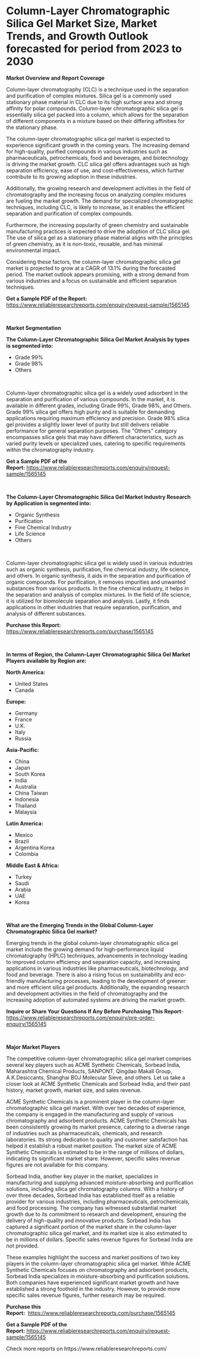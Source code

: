 <p><h1>Column-Layer Chromatographic Silica Gel Market Size, Market Trends, and Growth Outlook forecasted for period from 2023 to 2030</h1></p><p><strong>Market Overview and Report Coverage</strong></p>
<p><p>Column-layer chromatography (CLC) is a technique used in the separation and purification of complex mixtures. Silica gel is a commonly used stationary phase material in CLC due to its high surface area and strong affinity for polar compounds. Column-layer chromatographic silica gel is essentially silica gel packed into a column, which allows for the separation of different components in a mixture based on their differing affinities for the stationary phase.</p><p>The column-layer chromatographic silica gel market is expected to experience significant growth in the coming years. The increasing demand for high-quality, purified compounds in various industries such as pharmaceuticals, petrochemicals, food and beverages, and biotechnology is driving the market growth. CLC silica gel offers advantages such as high separation efficiency, ease of use, and cost-effectiveness, which further contribute to its growing adoption in these industries.</p><p>Additionally, the growing research and development activities in the field of chromatography and the increasing focus on analyzing complex mixtures are fueling the market growth. The demand for specialized chromatographic techniques, including CLC, is likely to increase, as it enables the efficient separation and purification of complex compounds.</p><p>Furthermore, the increasing popularity of green chemistry and sustainable manufacturing practices is expected to drive the adoption of CLC silica gel. The use of silica gel as a stationary phase material aligns with the principles of green chemistry, as it is non-toxic, reusable, and has minimal environmental impact.</p><p>Considering these factors, the column-layer chromatographic silica gel market is projected to grow at a CAGR of 13.1% during the forecasted period. The market outlook appears promising, with a strong demand from various industries and a focus on sustainable and efficient separation techniques.</p></p>
<p><strong>Get a Sample PDF of the Report:</strong> <a href="https://www.reliableresearchreports.com/enquiry/request-sample/1565145">https://www.reliableresearchreports.com/enquiry/request-sample/1565145</a></p>
<p>&nbsp;</p>
<p><strong>Market Segmentation</strong></p>
<p><strong>The Column-Layer Chromatographic Silica Gel Market Analysis by types is segmented into:</strong></p>
<p><ul><li>Grade 99%</li><li>Grade 98%</li><li>Others</li></ul></p>
<p>&nbsp;</p>
<p><p>Column-layer chromatographic silica gel is a widely used adsorbent in the separation and purification of various compounds. In the market, it is available in different grades, including Grade 99%, Grade 98%, and Others. Grade 99% silica gel offers high purity and is suitable for demanding applications requiring maximum efficiency and precision. Grade 98% silica gel provides a slightly lower level of purity but still delivers reliable performance for general separation purposes. The "Others" category encompasses silica gels that may have different characteristics, such as varied purity levels or specialized uses, catering to specific requirements within the chromatography industry.</p></p>
<p><strong>Get a Sample PDF of the Report:</strong>&nbsp;<a href="https://www.reliableresearchreports.com/enquiry/request-sample/1565145">https://www.reliableresearchreports.com/enquiry/request-sample/1565145</a></p>
<p>&nbsp;</p>
<p><strong>The Column-Layer Chromatographic Silica Gel Market Industry Research by Application is segmented into:</strong></p>
<p><ul><li>Organic Synthesis</li><li>Purification</li><li>Fine Chemical Industry</li><li>Life Science</li><li>Others</li></ul></p>
<p>&nbsp;</p>
<p><p>Column-layer chromatographic silica gel is widely used in various industries such as organic synthesis, purification, fine chemical industry, life science, and others. In organic synthesis, it aids in the separation and purification of organic compounds. For purification, it removes impurities and unwanted substances from various products. In the fine chemical industry, it helps in the separation and analysis of complex mixtures. In the field of life science, it is utilized for biomolecule separation and analysis. Lastly, it finds applications in other industries that require separation, purification, and analysis of different substances.</p></p>
<p><strong>Purchase this Report:</strong>&nbsp; <a href="https://www.reliableresearchreports.com/purchase/1565145">https://www.reliableresearchreports.com/purchase/1565145</a></p>
<p>&nbsp;</p>
<p><strong>In terms of Region, the Column-Layer Chromatographic Silica Gel Market Players available by Region are:</strong></p>
<p>
    <p> <strong> North America: </strong>
        <ul>
            <li>United States</li>
            <li>Canada</li>
        </ul>
        </p> 
    <p> <strong> Europe: </strong>
        <ul>
            <li>Germany</li>
            <li>France</li>
            <li>U.K.</li>
            <li>Italy</li>
            <li>Russia</li>
        </ul>
        </p> 
    <p> <strong> Asia-Pacific: </strong>
        <ul>
            <li>China</li>
            <li>Japan</li>
            <li>South Korea</li>
            <li>India</li>
            <li>Australia</li>
            <li>China Taiwan</li>
            <li>Indonesia</li>
            <li>Thailand</li>
            <li>Malaysia</li>
        </ul>
        </p> 
    <p> <strong> Latin America: </strong>
        <ul>
            <li>Mexico</li>
            <li>Brazil</li>
            <li>Argentina Korea</li>
            <li>Colombia</li>
        </ul>
        </p> 
    <p> <strong> Middle East & Africa: </strong>
        <ul>
            <li>Turkey</li>
            <li>Saudi</li>
            <li>Arabia</li>
            <li>UAE</li>
            <li>Korea</li>
        </ul>
    </p>
    </p>
<p>&nbsp;</p>
<p><strong>What are the Emerging Trends in the Global Column-Layer Chromatographic Silica Gel market?</strong></p>
<p><p>Emerging trends in the global column-layer chromatographic silica gel market include the growing demand for high-performance liquid chromatography (HPLC) techniques, advancements in technology leading to improved column efficiency and separation capacity, and increasing applications in various industries like pharmaceuticals, biotechnology, and food and beverage. There is also a rising focus on sustainability and eco-friendly manufacturing processes, leading to the development of greener and more efficient silica gel products. Additionally, the expanding research and development activities in the field of chromatography and the increasing adoption of automated systems are driving the market growth.</p></p>
<p><strong>Inquire or Share Your Questions If Any Before Purchasing This Report</strong>- <a href="https://www.reliableresearchreports.com/enquiry/pre-order-enquiry/1565145">https://www.reliableresearchreports.com/enquiry/pre-order-enquiry/1565145</a></p>
<p>&nbsp;</p>
<p><strong>Major Market Players</strong></p>
<p><p>The competitive column-layer chromatographic silica gel market comprises several key players such as ACME Synthetic Chemicals, Sorbead India, Maharashtra Chemical Products, SANPONT, Qingdao Makall Group, A.K.Desiccants, Shanghai BOJ Molecular Sieve, and others. Let us take a closer look at ACME Synthetic Chemicals and Sorbead India, and their past history, market growth, market size, and sales revenue.</p><p>ACME Synthetic Chemicals is a prominent player in the column-layer chromatographic silica gel market. With over two decades of experience, the company is engaged in the manufacturing and supply of various chromatography and adsorbent products. ACME Synthetic Chemicals has been consistently growing its market presence, catering to a diverse range of industries such as pharmaceuticals, chemicals, and research laboratories. Its strong dedication to quality and customer satisfaction has helped it establish a robust market position. The market size of ACME Synthetic Chemicals is estimated to be in the range of millions of dollars, indicating its significant market share. However, specific sales revenue figures are not available for this company.</p><p>Sorbead India, another key player in the market, specializes in manufacturing and supplying advanced moisture-absorbing and purification solutions, including silica gel chromatography columns. With a history of over three decades, Sorbead India has established itself as a reliable provider for various industries, including pharmaceuticals, petrochemicals, and food processing. The company has witnessed substantial market growth due to its commitment to research and development, ensuring the delivery of high-quality and innovative products. Sorbead India has captured a significant portion of the market share in the column-layer chromatographic silica gel market, and its market size is also estimated to be in millions of dollars. Specific sales revenue figures for Sorbead India are not provided.</p><p>These examples highlight the success and market positions of two key players in the column-layer chromatographic silica gel market. While ACME Synthetic Chemicals focuses on chromatography and adsorbent products, Sorbead India specializes in moisture-absorbing and purification solutions. Both companies have experienced significant market growth and have established a strong foothold in the industry. However, to provide more specific sales revenue figures, further research may be required.</p></p>
<p><strong>Purchase this Report:</strong>&nbsp;&nbsp;<a href="https://www.reliableresearchreports.com/purchase/1565145">https://www.reliableresearchreports.com/purchase/1565145</a></p>
<p></p>
<p><strong>Get a Sample PDF of the Report:</strong>&nbsp;<a href="https://www.reliableresearchreports.com/enquiry/request-sample/1565145">https://www.reliableresearchreports.com/enquiry/request-sample/1565145</a></p>
<p>Check more reports on https://www.reliableresearchreports.com/</p>